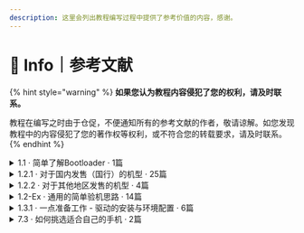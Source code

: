 ```yaml
---
description: 这里会列出教程编写过程中提供了参考价值的内容，感谢。
---
```


# 📖 Info｜参考文献

{% hint style="warning" %}
**如果您认为教程内容侵犯了您的权利，请及时联系。**

教程在编写之时由于仓促，不便通知所有的参考文献的作者，敬请谅解。如您发现教程中的内容侵犯了您的著作权等权利，或不符合您的转载要求，请及时联系。
{% endhint %}

<details>

<summary>1.1 · 简单了解Bootloader · 1篇</summary>

[https://www.bilibili.com/read/cv307758/](https://www.bilibili.com/read/cv307758)

</details>

<details>

<summary>1.2.1 · 对于国内发售（国行）的机型 · 25篇</summary>

[https://consumer.huawei.com/cn/support/warranty-policy/smartphone/](https://consumer.huawei.com/cn/support/warranty-policy/smartphone/)

[https://www.hihonor.com/cn/support/warrantypolicy/smartphone/](https://www.hihonor.com/cn/support/warrantypolicy/smartphone/)

[https://service.meizu.com/help/after\_ser.html#policy4/](https://service.meizu.com/help/after\_ser.html#policy4)

[https://www.bilibili.com/read/cv8869541/](https://www.bilibili.com/read/cv8869541/)

[https://motorola-global-portal.custhelp.com/app/standalone/bootloader/unlock-your-device-a/](https://motorola-global-portal.custhelp.com/app/standalone/bootloader/unlock-your-device-a)

[https://club.lenovo.com.cn/thread-5955202-1-1.html](https://club.lenovo.com.cn/thread-5955202-1-1.html)

[https://www.zui.com/iunlock/](https://www.zui.com/iunlock)

[https://www.oppo.cn/thread-393984762-1/](https://www.oppo.cn/thread-393984762-1)

[https://www.realmebbs.com/post-details/1275426081138028544/](https://www.realmebbs.com/post-details/1275426081138028544)

[https://www.sohu.com/a/15376544\_177698/](https://www.sohu.com/a/15376544\_177698)

[https://www.samsung.com/cn/support/warranty/](https://www.samsung.com/cn/support/warranty/)

[https://www.bilibili.com/read/cv3801929/](https://www.bilibili.com/read/cv3801929)

[https://service.sony.com.cn/content/casch/serviceinfo/servicepolicy.html](https://service.sony.com.cn/content/casch/serviceinfo/servicepolicy.html)

[https://developer.sony.com/develop/open-devices/get-started/unlock-bootloader#unlock-code/](https://developer.sony.com/develop/open-devices/get-started/unlock-bootloader#unlock-code)

[https://www.vivo.com.cn/service/questions/all?categoryId=96\&scroll=952.5714111328125/](https://www.vivo.com.cn/service/questions/all?categoryId=96\&scroll=952.5714111328125)

[https://www.mi.com/service/serviceAgreement?id=34/](https://www.mi.com/service/serviceAgreement?id=34)

[https://zhuanlan.zhihu.com/p/395020862/](https://zhuanlan.zhihu.com/p/395020862)

[http://www.miui.com/unlock/index.html/](http://www.miui.com/unlock/index.html)

[https://service.oneplus.com/cn/search/search-detail?id=op33/](https://service.oneplus.com/cn/search/search-detail?id=op33)

[https://rma.zte.com.cn/show/appMobileServicePolicy/](https://rma.zte.com.cn/show/appMobileServicePolicy)

[https://www.nubia.com/active/aftersalespolicy.html#faq04/](https://www.nubia.com/active/aftersalespolicy.html#faq04)

[https://www.zhihu.com/question/288372173/](https://www.zhihu.com/question/288372173)

[https://www.52pojie.cn/thread-816065-1-1.html](https://www.52pojie.cn/thread-816065-1-1.html)

[https://www.coolapk.com/feed/38128839/](https://www.coolapk1s.com/feed/38128839)

[https://www.coolapk.com/feed/38926327/](https://www.coolapk1s.com/feed/38926327)

[https://github.com/sukanka/MEIZU16S\_unlock\_tutorial/wiki/](https://github.com/sukanka/MEIZU16S\_unlock\_tutorial/wiki/%E4%B8%AD%E6%96%87%E6%95%99%E7%A8%8B)

</details>

<details>

<summary>1.2.2 · 对于其他地区发售的机型 · 4篇</summary>

[https://www.ithome.com/0/590/830.htm](https://www.ithome.com/0/590/830.htm)

[https://developer.lge.com/resource/mobile/RetrieveBootloader.dev](https://developer.lge.com/resource/mobile/RetrieveBootloader.dev)

[https://www.xda-developers.com/how-to-bootloader-unlock-root-magisk-nothing-phone-1/](https://www.xda-developers.com/how-to-bootloader-unlock-root-magisk-nothing-phone-1/)

[https://sajotim.github.io/](https://sajotim.github.io/2020/03/15/Sony%E9%80%9A%E7%94%A8%E5%88%B7%E6%9C%BA%E6%8C%87%E5%8D%97-2020/)

</details>

<details>

<summary>1.2-Ex · 通用的简单验机思路 · 14篇</summary>

[https://m.buy.mi.com/hk/registration/](https://m.buy.mi.com/hk/registration)

[https://www.imei.info/](https://www.imei.info/)

[https://service.meizu.com/authenticity.html](https://service.meizu.com/authenticity.html)

[https://www.sonystyle.com.cn/sonyclub/product\_reg/index.html](https://www.sonystyle.com.cn/sonyclub/product\_reg/index.html)

[https://pre.nubia.com/active/762460b1da61e90.html](https://pre.nubia.com/active/762460b1da61e90.html)

[https://activity.lenovo.com.cn/activity/activation/index.html](https://activity.lenovo.com.cn/activity/activation/index.html)

[http://rma.zte.com.cn/pc/imeiCheck.html](http://rma.zte.com.cn/pc/imeiCheck.html)

[https://service.oneplus.com/cn/check/](https://service.oneplus.com/cn/check)

[https://www.realme.com/support/phonecheck/](https://www.realme.com/support/phonecheck)

[https://consumer.huawei.com/cn/support/warranty-query/](https://consumer.huawei.com/cn/support/warranty-query/)

[https://support.oppo.com/cn/check/](https://support.oppo.com/cn/check/)

[https://www.hihonor.com/cn/support/warranty-query/](https://www.hihonor.com/cn/support/warranty-query/)

[https://www.vivo.com.cn/service/mobilePhoneAuthenticityCheck/index/](https://www.vivo.com.cn/service/mobilePhoneAuthenticityCheck/index)

[https://support-cn.samsung.com.cn/supportcn/imei/default.aspx](https://support-cn.samsung.com.cn/supportcn/imei/default.aspx)

</details>

<details>

<summary>1.3.1 · 一点准备工作 - 驱动的安装与环境配置 · 6篇</summary>

[https://developer.android.com/studio/run/oem-usb#InstallingDriver/](https://developer.android.com/studio/run/oem-usb#InstallingDriver)

[https://developer.android.com/studio/run/win-usb/](https://developer.android.com/studio/run/win-usb)

[https://developer.sony.com/develop/drivers/](https://developer.sony.com/develop/drivers/)

[https://developer.android.google.cn/studio/run/win-usb?hl=zh\_cn](https://developer.android.google.cn/studio/run/win-usb?hl=zh\_cn)

[https://developer.android.google.cn/studio/run/oem-usb?hl=zh\_cn/](https://developer.android.google.cn/studio/run/oem-usb?hl=zh\_cn)

[https://developer.android.google.cn/studio/releases/platform-tools?hl=zh-cn](https://developer.android.google.cn/studio/releases/platform-tools?hl=zh-cn)

</details>

<details>

<summary>7.3 · 如何挑选适合自己的手机 · 2篇</summary>

[https://shop.vivo.com.cn/product/list-1](https://shop.vivo.com.cn/product/list-1)

[https://www.apple.com.cn/iphone/](https://www.apple.com.cn/iphone/)

[https://www.nubia.com/phone/redmagic](https://www.nubia.com/phone/redmagic)

</details>
